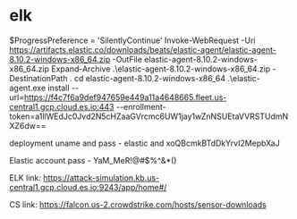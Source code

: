 # elk

$ProgressPreference = 'SilentlyContinue'
Invoke-WebRequest -Uri https://artifacts.elastic.co/downloads/beats/elastic-agent/elastic-agent-8.10.2-windows-x86_64.zip -OutFile elastic-agent-8.10.2-windows-x86_64.zip
Expand-Archive .\elastic-agent-8.10.2-windows-x86_64.zip -DestinationPath .
cd elastic-agent-8.10.2-windows-x86_64
.\elastic-agent.exe install --url=https://f4c7f6a9def947659e449a11a4648665.fleet.us-central1.gcp.cloud.es.io:443 --enrollment-token=a1llWEdJc0Jvd2N5cHZaaGVrcmc6UW1jay1wZnNSUEtaVVRSTUdmNXZ6dw==

deployment uname and pass - elastic and xoQBcmkBTdDkYrvI2MepbXaJ

Elastic account pass - YaM_MeR!@#$%^&*()

ELK link: https://attack-simulation.kb.us-central1.gcp.cloud.es.io:9243/app/home#/

CS link: https://falcon.us-2.crowdstrike.com/hosts/sensor-downloads

